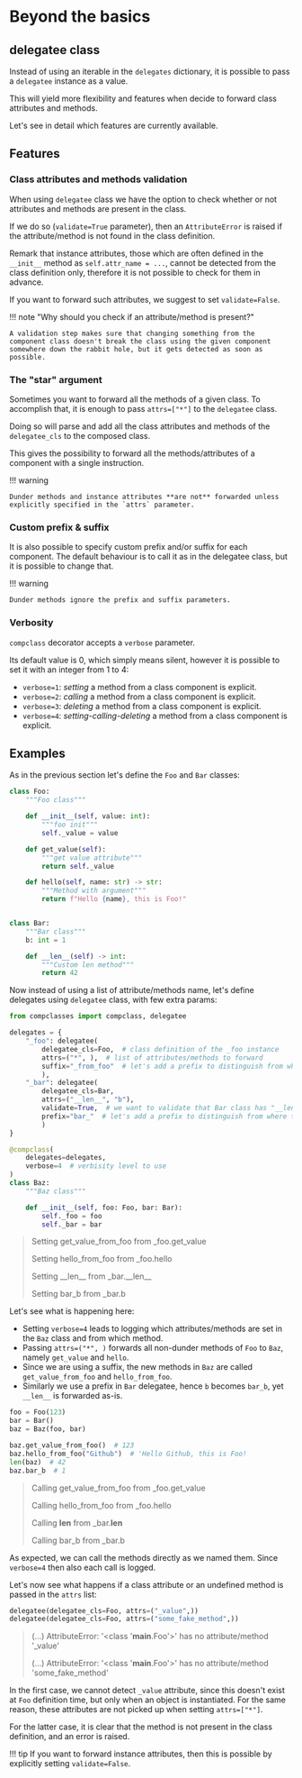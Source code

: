 # Beyond the basics

## delegatee class

Instead of using an iterable in the `delegates` dictionary, it is possible to pass a `delegatee` instance as a value.

This will yield more flexibility and features when decide to forward class attributes and methods.

Let's see in detail which features are currently available.

## Features

### Class attributes and methods validation

When using `delegatee` class we have the option to check whether or not attributes and methods are present in the class.

If we do so (`validate=True` parameter), then an `AttributeError` is raised if the attribute/method is not found in the class definition.

Remark that instance attributes, those which are often defined in the `__init__` method as `self.attr_name = ...`, cannot be detected from the class definition only, therefore it is not possible to check for them in advance.

If you want to forward such attributes, we suggest to set `validate=False`.

!!! note "Why should you check if an attribute/method is present?"

    A validation step makes sure that changing something from the component class doesn't break the class using the given component somewhere down the rabbit hole, but it gets detected as soon as possible.

### The "star" argument

Sometimes you want to forward all the methods of a given class. To accomplish that, it is enough to pass `attrs=["*"]` to the `delegatee` class.

Doing so will parse and add all the class attributes and methods of the `delegatee_cls` to the composed class.

This gives the possibility to forward all the methods/attributes of a component with a single instruction.

!!! warning

    Dunder methods and instance attributes **are not** forwarded unless explicitly specified in the `attrs` parameter.

### Custom prefix & suffix

It is also possible to specify custom prefix and/or suffix for each component. The default behaviour is to call it as in the delegatee class, but it is possible to change that.

!!! warning

    Dunder methods ignore the prefix and suffix parameters.

### Verbosity

`compclass` decorator accepts a `verbose` parameter.

Its default value is 0, which simply means silent, however it is possible to set it with an integer from 1 to 4:

- `verbose=1`: *setting* a method from a class component is explicit.
- `verbose=2`: *calling* a method from a class component is explicit.
- `verbose=3`: *deleting* a method from a class component is explicit.
- `verbose=4`: *setting-calling-deleting* a method from a class component is explicit.

## Examples

As in the previous section let's define the `Foo` and `Bar` classes:

```python title="classes definition"
class Foo:
    """Foo class"""

    def __init__(self, value: int):
        """foo init"""
        self._value = value

    def get_value(self):
        """get value attribute"""
        return self._value

    def hello(self, name: str) -> str:
        """Method with argument"""
        return f"Hello {name}, this is Foo!"


class Bar:
    """Bar class"""
    b: int = 1

    def __len__(self) -> int:
        """Custom len method"""
        return 42
```

Now instead of using a list of attribute/methods name, let's define delegates using `delegatee` class, with few extra params:

```python title="delegatee class"
from compclasses import compclass, delegatee

delegates = {
    "_foo": delegatee(
        delegatee_cls=Foo,  # class definition of the _foo instance
        attrs=("*", ),  # list of attributes/methods to forward
        suffix="_from_foo"  # let's add a prefix to distinguish from where the method is forwarded, this can be any string
        ),
    "_bar": delegatee(
        delegatee_cls=Bar,
        attrs=("__len__", "b"),
        validate=True,  # we want to validate that Bar class has "__len__" method and "b" attribute
        prefix="bar_"  # let's add a prefix to distinguish from where the method is forwarded, this can be any string
        )
}

@compclass(
    delegates=delegates,
    verbose=4  # verbisity level to use
)
class Baz:
    """Baz class"""

    def __init__(self, foo: Foo, bar: Bar):
        self._foo = foo
        self._bar = bar
```
>Setting get_value_from_foo from _foo.get_value
>
>Setting hello_from_foo from _foo.hello
>
>Setting \_\_len\_\_ from _bar.\_\_len\_\_
>
>Setting bar_b from _bar.b

Let's see what is happening here:

- Setting `verbose=4` leads to logging which attributes/methods are set in the `Baz` class and from which method.
- Passing `attrs=("*", )` forwards all non-dunder methods of `Foo` to `Baz`, namely `get_value` and `hello`.
- Since we are using a suffix, the new methods in `Baz` are called `get_value_from_foo` and `hello_from_foo`.
- Similarly we use a prefix in `Bar` delegatee, hence `b` becomes `bar_b`, yet `__len__` is forwarded as-is.

```python title="calling methods"
foo = Foo(123)
bar = Bar()
baz = Baz(foo, bar)

baz.get_value_from_foo()  # 123
baz.hello_from_foo("Github")  # 'Hello Github, this is Foo!
len(baz)  # 42
baz.bar_b  # 1
```

>Calling get_value_from_foo from _foo.get_value
>
>Calling hello_from_foo from _foo.hello
>
>Calling __len__ from _bar.__len__
>
>Calling bar_b from _bar.b

As expected, we can call the methods directly as we named them. Since `verbose=4` then also each call is logged.

Let's now see what happens if a class attribute or an undefined method is passed in the `attrs` list:

```python title="validating attributes/methods"
delegatee(delegatee_cls=Foo, attrs=("_value",))
delegatee(delegatee_cls=Foo, attrs=("some_fake_method",))
```

> (...) AttributeError: '<class '__main__.Foo'>' has no attribute/method '_value'
>
> (...) AttributeError: '<class '__main__.Foo'>' has no attribute/method 'some_fake_method'

In the first case, we cannot detect `_value` attribute, since this doesn't exist at `Foo` definition time, but only when an object is instantiated.
For the same reason, these attributes are not picked up when setting `attrs=["*"]`.

For the latter case, it is clear that the method is not present in the class definition, and an error is raised.

!!! tip
    If you want to forward instance attributes, then this is possible by explicitly setting `validate=False`.
